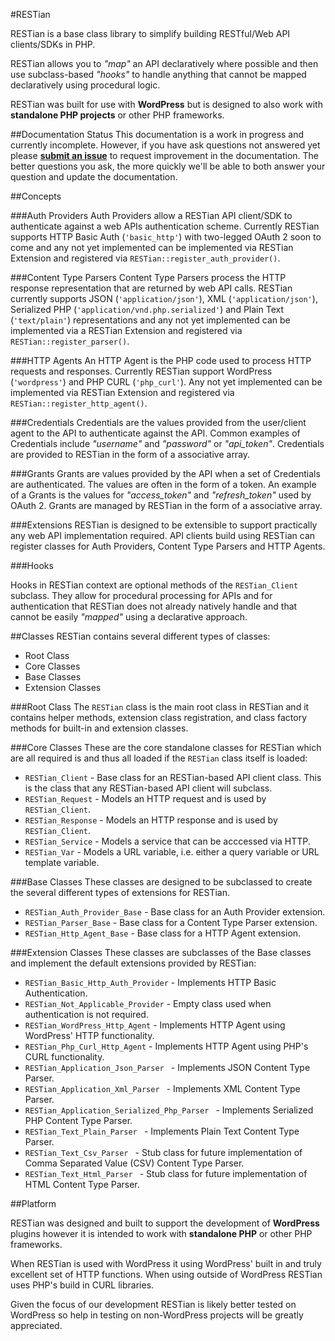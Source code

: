 #RESTian

RESTian is a base class library to simplify building RESTful/Web API clients/SDKs in PHP.  

RESTian allows you to _"map"_ an API declaratively where possible and then use subclass-based _"hooks"_ to handle anything that cannot be mapped declaratively using procedural logic.

RESTian was built for use with **WordPress** but is designed to also work with **standalone PHP projects** or other PHP frameworks.

##Documentation Status
This documentation is a work in progress and currently incomplete. However, if you have ask questions not answered yet please [**submit an issue**](https://github.com/newclarity/restian/issues) to request improvement in the documentation. The better questions you ask, the more quickly we'll be able to both answer your question and update the documentation.

##Concepts

###Auth Providers
Auth Providers allow a RESTian API client/SDK to authenticate against a web APIs authentication scheme. Currently RESTian supports HTTP Basic Auth (`'basic_http'`) with two-legged OAuth 2 soon to come and any not yet implemented can be implemented via RESTian Extension and registered via `RESTian::register_auth_provider()`. 

###Content Type Parsers
Content Type Parsers process the HTTP response representation that are returned by web API calls. RESTian currently supports JSON (`'application/json'`), XML (`'application/json'`), Serialized PHP (`'application/vnd.php.serialized'`) and Plain Text (`'text/plain'`) representations and any not yet implemented can be implemented via a RESTian Extension and registered via `RESTian::register_parser()`. 

###HTTP Agents 
An HTTP Agent is the PHP code used to process HTTP requests and responses. Currently RESTian support WordPress (`'wordpress'`) and PHP CURL (`'php_curl'`). Any not yet implemented can be implemented via RESTian Extension and registered via `RESTian::register_http_agent()`. 

###Credentials
Credentials are the values provided from the user/client agent to the API to authenticate against the API. Common examples of Credentials include _"username"_ and _"password"_ or _"api_token"_. Credentials are provided to RESTian in the form of a associative array.

###Grants 
Grants are values provided by the API when a set of Credentials are authenticated. The values are often in the form of a token. An example of a Grants is the values for _"access_token"_ and _"refresh_token"_ used by OAuth 2. Grants are managed by RESTian in the form of a associative array.

###Extensions
RESTian is designed to be extensible to support practically any web API implementation required. API clients build using RESTian can register classes for Auth Providers, Content Type Parsers and HTTP Agents.

###Hooks

Hooks in RESTian context are optional methods of the `RESTian_Client` subclass. They allow for procedural processing for APIs and for authentication that RESTian does not already natively handle and that cannot be easily _"mapped"_ using a declarative approach.


##Classes
RESTian contains several different types of classes:

- Root Class
- Core Classes
- Base Classes
- Extension Classes

###Root Class
The `RESTian` class is the main root class in RESTian and it contains helper methods, extension class registration, and class factory methods for built-in and extension classes.

###Core Classes
These are the core standalone classes for RESTian which are all required is and thus all loaded if the `RESTian` class itself is loaded:
- `RESTian_Client` - Base class for an RESTian-based API client class. This is the class that any RESTian-based API client will subclass.
- `RESTian_Request` - Models an HTTP request and is used by `RESTian_Client`.
- `RESTian_Response` - Models an HTTP response and is used by `RESTian_Client`.
- `RESTian_Service` - Models a service that can be acccessed via HTTP. 
- `RESTian_Var` - Models a URL variable, i.e. either a query variable or URL template variable.

###Base Classes
These classes are designed to be subclassed to create the several different types of extensions for RESTian.

- `RESTian_Auth_Provider_Base` - Base class for an Auth Provider extension.
- `RESTian_Parser_Base` - Base class for a Content Type Parser extension.
- `RESTian_Http_Agent_Base` - Base class for a HTTP Agent extension.

###Extension Classes
These classes are subclasses of the Base classes and implement the default extensions provided by RESTian:

- `RESTian_Basic_Http_Auth_Provider` - Implements HTTP Basic Authentication.
- `RESTian_Not_Applicable_Provider` - Empty class used when authentication is not required.
- `RESTian_WordPress_Http_Agent` - Implements HTTP Agent using WordPress' HTTP functionality.
- `RESTian_Php_Curl_Http_Agent` - Implements HTTP Agent using PHP's CURL functionality.
- `RESTian_Application_Json_Parser ` - Implements JSON Content Type Parser.
- `RESTian_Application_Xml_Parser ` - Implements XML Content Type Parser.
- `RESTian_Application_Serialized_Php_Parser ` - Implements Serialized PHP Content Type Parser.
- `RESTian_Text_Plain_Parser ` - Implements Plain Text Content Type Parser.
- `RESTian_Text_Csv_Parser ` - Stub class for future implementation of Comma Separated Value (CSV) Content Type Parser.
- `RESTian_Text_Html_Parser ` - Stub class for future implementation of HTML Content Type Parser.



##Platform

RESTian was designed and built to support the development of **WordPress** plugins however it is intended to work with **standalone PHP** or other PHP frameworks.

When RESTian is used with WordPress it using WordPress' built in and truly excellent set of HTTP functions.  When using outside of WordPress RESTian uses PHP's build in CURL libraries. 

Given the focus of our development RESTian is likely better tested on WordPress so help in testing on non-WordPress projects will be greatly appreciated.

